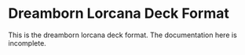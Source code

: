 # Dreamborn Lorcana Deck Format

This is the dreamborn lorcana deck format. The documentation here is incomplete.



